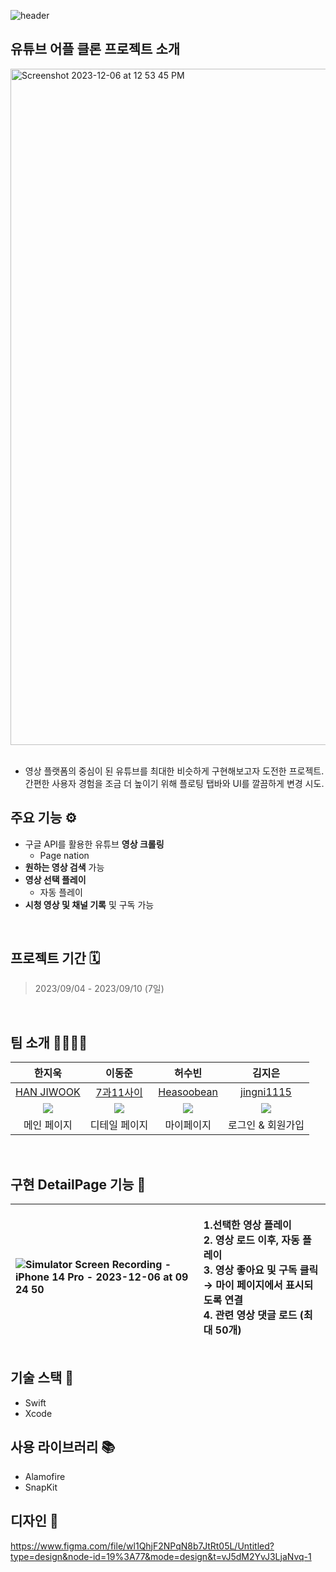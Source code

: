 ![header](https://capsule-render.vercel.app/api?type=cylinder&color=0:FF0000,100:ffc6c6&height=230&section=header&text=MyTube-Swift📺&fontColor=ffffff&fontSize=70&animation=fadeIn&fontAlignY=50&desc=유튜브%20클론&descAlignY=70)

## **유튜브 어플 클론 프로젝트 소개**
<img width="1082" alt="Screenshot 2023-12-06 at 12 53 45 PM" src="https://github.com/Madman-dev/MyTube-Swift/assets/119504454/095113e8-e811-4304-ac07-8204a49f269e">
<br/><br/>

- 영상 플랫폼의 중심이 된 유튜브를 최대한 비슷하게 구현해보고자 도전한 프로젝트.<br/>
간편한 사용자 경험을 조금 더 높이기 위해 플로팅 탭바와 UI를 깔끔하게 변경 시도.<br/>

## 주요 기능 ⚙️
- 구글 API를 활용한 유튜브 **영상 크롤링**<br/>
  - Page nation
- **원하는 영상 검색** 가능<br/>
- **영상 선택 플레이**<br/>
  - 자동 플레이
- **시청 영상 및 채널 기록** 및 구독 가능<br/>
<br/>

## 프로젝트 기간 🗓️
> 2023/09/04 - 2023/09/10 (7일)
<br/>

## 팀 소개 👬🏻👫🏻
|한지욱|이동준|허수빈|김지은|
|:---:|:---:|:---:|:---:|
|[HAN JIWOOK](https://github.com/z-wook)|[7과11사이](https://github.com/Madman-dev)|[Heasoobean](https://github.com/Heasoobean)|[jingni1115](https://github.com/jingni1115)|
|![](https://avatars.githubusercontent.com/u/101041221?v=4)|![](https://avatars.githubusercontent.com/u/119504454?v=4)|![](https://avatars.githubusercontent.com/u/132876412?v=4)|![](https://avatars.githubusercontent.com/u/105254025?v=4)|
|메인 페이지|디테일 페이지|마이페이지|로그인 & 회원가입|
<br/>

## 구현 DetailPage 기능 🚀
|![Simulator Screen Recording - iPhone 14 Pro - 2023-12-06 at 09 24 50](https://github.com/Madman-dev/TIL/assets/119504454/1a1fef9b-c451-4201-9355-eaa696a61781)|<p align="left"> 1.선택한 영상 플레이 <br/> 2. 영상 로드 이후, 자동 플레이<br/> 3. 영상 좋아요 및 구독 클릭 → 마이 페이지에서 표시되도록 연결<br/> 4. 관련 영상 댓글 로드 (최대 50개)|
|:---|:---|

## 기술 스택 🥞
* Swift
* Xcode

## 사용 라이브러리 📚
* Alamofire
* SnapKit

## 디자인 🎨
https://www.figma.com/file/wl1QhjF2NPqN8b7JtRt05L/Untitled?type=design&node-id=19%3A77&mode=design&t=vJ5dM2YvJ3LjaNvq-1
